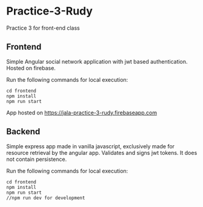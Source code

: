 # Practice-3-Rudy

Practice 3 for front-end class

## Frontend

Simple Angular social network application with jwt based authentication. Hosted on firebase.

Run the following commands for local execution:

    cd frontend
    npm install
    npm run start

App hosted on <https://jala-practice-3-rudy.firebaseapp.com>

## Backend

Simple express app made in vanilla javascript, exclusively made for resource retrieval by the angular app. Validates and signs jwt tokens. It does not contain persistence.

Run the following commands for local execution:

    cd frontend
    npm install
    npm run start
    //npm run dev for development
